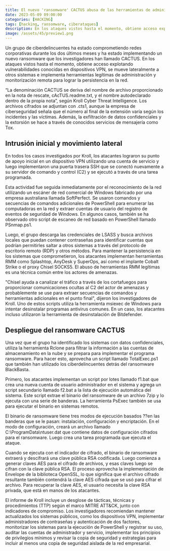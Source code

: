 ```yaml
---
title: El nuevo 'ransomware' CACTUS abusa de las herramientas de administración remota
date: 2023-05-09 09:00:00 
categories: [HACKING]
tags: [hacking, ransomware, ciberataques]
description: En los ataques vistos hasta el momento, obtiene acceso explotando vulnerabilidades conocidas en dispositivos VPN, se mueve lateralmente a otros sistemas e implementa herramientas legítimas de administración y monitorización remota para lograr la persistencia en la red.
image: /assets/45/preview1.png
--- 
```


Un grupo de ciberdelincuentes ha estado comprometiendo redes corporativas durante los dos últimos meses y ha estado implementando un nuevo ransomware que los investigadores han llamado CACTUS. En los ataques vistos hasta el momento, obtiene acceso explotando vulnerabilidades conocidas en dispositivos VPN, se mueve lateralmente a otros sistemas e implementa herramientas legítimas de administración y monitorización remota para lograr la persistencia en la red.

“La denominación CACTUS se deriva del nombre de archivo proporcionado en la nota de rescate, cAcTUS.readme.txt, y el nombre autodeclarado dentro de la propia nota”, según Kroll Cyber Threat Intelligence. Los archivos cifrados se adjuntan con .cts1, aunque la empresa de ciberseguridad señala que el número al final de la extensión varía según los incidentes y las víctimas. Además, la exfiltración de datos confidenciales y la extorsión se hace a través de conocidos servicios de mensajería como Tox.

## Intrusión inicial y movimiento lateral

En todos los casos investigados por Kroll, los atacantes lograron su punto de apoyo inicial en un dispositivo VPN utilizando una cuenta de servicio y luego implementaron una puerta trasera SSH que se conectó nuevamente a su servidor de comando y control (C2) y se ejecutó a través de una tarea programada. 

Esta actividad fue seguida inmediatamente por el reconocimiento de la red utilizando un escáner de red comercial de Windows fabricado por una empresa australiana llamada SoftPerfect. Se usaron comandos y secuencias de comandos adicionales de PowerShell para enumerar las computadoras en la red y extraer cuentas de usuario del registro de eventos de seguridad de Windows. En algunos casos, también se ha observado otro script de escaneo de red basado en PowerShell llamado PSnmap.ps1.

Luego, el grupo descarga las credenciales de LSASS y busca archivos locales que puedan contener contraseñas para identificar cuentas que podrían permitirles saltar a otros sistemas a través del protocolo de escritorio remoto (RDP) y otros métodos. Para mantener la persistencia en los sistemas que comprometieron, los atacantes implementan herramientas RMM como Splashtop, AnyDesk y SuperOps, así como el implante Cobalt Strike o el proxy Chisel SOCKS5. El abuso de herramientas RMM legítimas es una técnica común entre los actores de amenazas.

"Chisel ayuda a canalizar el tráfico a través de los cortafuegos para proporcionar comunicaciones ocultas al C2 del actor de amenazas y probablemente se use para extraer secuencias de comandos y herramientas adicionales en el punto final", dijeron los investigadores de Kroll. Uno de estos scripts utiliza la herramienta msiexec de Windows para intentar desinstalar programas antivirus comunes. En un caso, los atacantes incluso utilizaron la herramienta de desinstalación de Bitdefender.

## Despliegue del ransomware CACTUS

Una vez que el grupo ha identificado los sistemas con datos confidenciales, utiliza la herramienta Rclone para filtrar la información a las cuentas de almacenamiento en la nube y se prepara para implementar el programa ransomware. Para hacer esto, aprovecha un script llamado TotalExec.ps1 que también han utilizado los ciberdelincuentes detrás del ransomware BlackBasta.

Primero, los atacantes implementan un script por lotes llamado f1.bat que crea una nueva cuenta de usuario administrador en el sistema y agrega un script secundario llamado f2.bat a la lista de ejecución automática del sistema. Este script extrae el binario del ransomware de un archivo 7zip y lo ejecuta con una serie de banderas. La herramienta PsExec también se usa para ejecutar el binario en sistemas remotos.

El binario de ransomware tiene tres modos de ejecución basados ??en las banderas que se le pasan: instalación, configuración y encriptación. En el modo de configuración, creará un archivo llamado C:\ProgramData\ntuser.dat que contiene datos de configuración cifrados para el ransomware. Luego crea una tarea programada que ejecuta el ataque.

Cuando se ejecuta con el indicador de cifrado, el binario de ransomware extraerá y descifrará una clave pública RSA codificada. Luego comienza a generar claves AES para el cifrado de archivos, y esas claves luego se cifran con la clave pública RSA. El proceso aprovecha la implementación de Envelope de la biblioteca OpenSSL, lo que significa que el archivo cifrado resultante también contendrá la clave AES cifrada que se usó para cifrar el archivo. Para recuperar la clave AES, el usuario necesita la clave RSA privada, que está en manos de los atacantes.

El informe de Kroll incluye un desglose de tácticas, técnicas y procedimientos (TTP) según el marco MITRE ATT&CK, junto con indicadores de compromiso. Los investigadores recomiendan mantener actualizados los sistemas públicos, como los dispositivos VPN, implementar administradores de contraseñas y autenticación de dos factores, monitorizar los sistemas para la ejecución de PowerShell y registrar su uso, auditar las cuentas de administrador y servicio, implementar los principios de privilegios mínimos y revisar la copia de seguridad y estrategias para incluir al menos una copia de seguridad aislada de la red empresarial.
